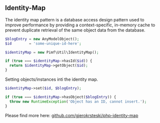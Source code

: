 ## Identity-Map

The identity map pattern is a database access design pattern used to improve performance by providing a context-specific, in-memory
cache to prevent duplicate retrieval of the same object data from the database.

```php
$blogEntry = new AnyModelObject();
$id        = 'some-unique-id-here';

$identityMap = new Pimf\Util\IdentityMap();

if (true === $identityMap->hasId($id)) {
  return $identityMap->getObject($id);
}
```

Setting objects/instances inti the identity map.

```php
$identityMap->set($id, $blogEntry);

if (true === $identityMap->hasObject($blogEntry)) {
  throw new RuntimeException('Object has an ID, cannot insert.');
}
```

Please find more here: [github.com/gjerokrsteski/php-identity-map](https://github.com/gjerokrsteski/php-identity-map)
